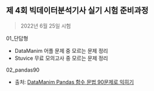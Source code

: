 ## 제 4회 빅데이터분석기사 실기 시험 준비과정

> 2022년 6월 25일 시험



01_단답형

- DataManim 어플 문제 중 모르는 문제 정리
- Stuvice 무료 모의고사 중 모르는 문제 정리



02_pandas90

- 출처: [DataManim Pandas 함수 문법 90문제로 익히기](https://www.datamanim.com/dataset/99_pandas/pandasMain.html)